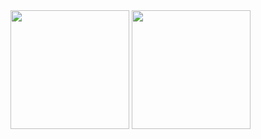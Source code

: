 

<!--
**eliuabdiel/eliuabdiel** is a ✨ _special_ ✨ repository because its `README.md` (this file) appears on your GitHub profile.

Here are some ideas to get you started:

- 🔭 I’m currently working on ...
- 🌱 I’m currently learning ...
- 👯 I’m looking to collaborate on ...
- 🤔 I’m looking for help with ...
- 💬 Ask me about ...
- 📫 How to reach me: ...
- 😄 Pronouns: ...
- ⚡ Fun fact: ...
-->

<div>
  <img align="center" height="190px" src="https://github-readme-stats.vercel.app/api?username=eliuabdiel&show_icons=true&theme=radical">
  <img align="center" height="190px" src="https://github-readme-stats.vercel.app/api/top-langs/?username=eliuabdiel&layout=compact&theme=radical">
</div>


